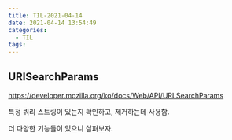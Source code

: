 ```yaml
---
title: TIL-2021-04-14
date: 2021-04-14 13:54:49
categories: 
  - TIL
tags:
---
```


## URISearchParams

https://developer.mozilla.org/ko/docs/Web/API/URLSearchParams

특정 쿼리 스트링이 있는지 확인하고, 제거하는데 사용함.

더 다양한 기능들이 있으니 살펴보자.
